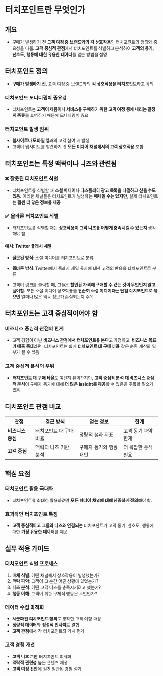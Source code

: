 # 터치포인트란 무엇인가

## 개요
- 구매가 발생하기 전 **고객 여정 중 브랜드와의 각 상호작용**인 터치포인트의 정의와 중요성을 다룸. **고객 중심적 관점**에서 터치포인트를 식별하고 분석하여 **고객의 동기, 선호도, 행동에 대한 유용한 데이터**를 얻는 방법을 설명

## 터치포인트 정의

- **구매가 발생하기 전**, 고객 여정 중 브랜드와의 **각 상호작용을 터치포인트**라고 정의

### 터치포인트 모니터링의 중요성
- 터치포인트는 **고객이 제품이나 서비스를 구매하기 위한 고객 여정 중에 내리는 결정의 종류**를 보여주기 때문에 모니터링이 중요

### 터치포인트 발생 범위
- **웹사이트나 모바일 앱**과의 고객 참여 시 발생
- 고객이 웹사이트를 발견하기 전 **모든 미디어 채널에서의 고객 상호작용** 포함

## 터치포인트는 특정 맥락이나 니즈와 관련됨

### ❌ 잘못된 터치포인트 식별
- 터치포인트를 식별할 때 **소셜 미디어나 디스플레이 광고 목록을 나열하고 싶을 수도 있음**. 이러한 채널들은 터치포인트가 발생하는 **매체일 수는 있지만**, 실제 터치포인트는 **훨씬 더 많은 정보를 제공**

### ✅ 올바른 터치포인트 식별
- 터치포인트를 식별할 때는 **상호작용이 고객 니즈를 어떻게 충족시킬 수 있는지** 생각해야 함

#### 예시: Twitter 플래시 세일
- **잘못된 방식**: 소셜 미디어를 터치포인트로 분류
- **올바른 방식**: Twitter에서 플래시 세일 공지에 대한 고객의 반응을 터치포인트로 분류

- 고객이 링크를 클릭할 때, 그들은 **할인된 가격에 구매할 수 있는 것이 무엇인지 알고 싶어함**. 모든 소셜 미디어 상호작용을 **단순히 소셜 미디어라는 단일 터치포인트로 묶으면** 얼마나 많은 맥락 정보가 손실되는지 주목

## 터치포인트는 고객 중심적이어야 함

### 비즈니스 중심적 관점의 한계
- 고객 경험이 아닌 **비즈니스 관점에서 터치포인트를 본다**고 가정하고, **비즈니스 목표가 매출 증대**라면, 터치포인트는 쉽게 **터치포인트 대 구매 비율** 같은 순환 계산의 일부가 될 수 있음

### 고객 중심적 분석의 우위
- **터치포인트 대 구매 비율**도 여전히 유익하지만, **고객 중심적 분석 대 비즈니스 중심적 분석**이 구매자 동기에 대해 **더 많은 insight를 제공**할 수 있음을 주목할 필요가 있음

## 터치포인트 관점 비교

| 관점 | 접근 방식 | 얻는 정보 | 한계 |
|------|-----------|-----------|------|
| **비즈니스 중심** | 터치포인트 대 구매 비율 | 정량적 성과 지표 | 고객 동기 파악 한계 |
| **고객 중심** | 맥락과 니즈 기반 분석 | 구매자 동기와 행동 패턴 | 더 복잡한 분석 필요 |

## 핵심 요점

### 터치포인트 활용 극대화
- 터치포인트를 최대한 활용하려면 **모든 미디어 채널에 대해 신중하게 정의**해야 함.

### 효과적인 터치포인트 특징
- **고객 중심적이고 그들의 니즈와 연결되는** 터치포인트가 고객 동기, 선호도, 행동에 대한 **가장 유용한 데이터**를 제공

## 실무 적용 가이드

### 터치포인트 식별 프로세스
1. **매체 식별**: 어떤 채널에서 상호작용이 발생했는가?
2. **맥락 파악**: 고객이 그 순간 어떤 상황에 있었는가?
3. **니즈 분석**: 어떤 고객 니즈를 충족시키려고 했는가?
4. **행동 이해**: 고객이 취한 구체적 행동은 무엇인가?

### 데이터 수집 최적화
- **세분화된 터치포인트 정의**로 정확한 고객 여정 매핑
- **정량적 데이터**와 **정성적 인사이트** 결합
- **고객 관점**에서 각 터치포인트의 가치 평가

### 고객 경험 개선
- **고객 니즈 기반** 터치포인트 최적화
- **맥락적 관련성** 높은 콘텐츠 제공
- **고객 여정 전반**에 걸친 일관된 경험 설계

